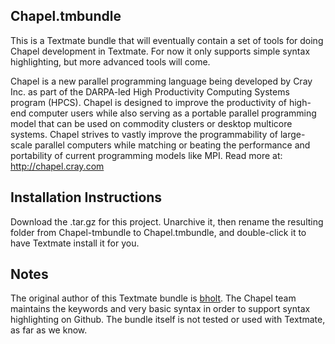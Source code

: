Chapel.tmbundle
---------------

This is a Textmate bundle that will eventually contain a set of tools for doing Chapel development in Textmate. For now it only supports simple syntax highlighting, but more advanced tools will come.

Chapel is a new parallel programming language being developed by Cray Inc. as part of the DARPA-led High Productivity Computing Systems program (HPCS). Chapel is designed to improve the productivity of high-end computer users while also serving as a portable parallel programming model that can be used on commodity clusters or desktop multicore systems. Chapel strives to vastly improve the programmability of large-scale parallel computers while matching or beating the performance and portability of current programming models like MPI. Read more at: http://chapel.cray.com

Installation Instructions
-------------------------
Download the .tar.gz for this project. Unarchive it, then rename the resulting folder from Chapel-tmbundle to Chapel.tmbundle, and double-click it to have Textmate install it for you.

Notes
-----

The original author of this Textmate bundle is [bholt][0]. The Chapel team maintains the keywords and very basic syntax in order to support syntax highlighting on Github. The bundle itself is not tested or used with Textmate, as far as we know.

[0]: https://github.com/bholt
